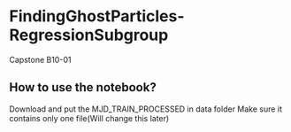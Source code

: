 # FindingGhostParticles-RegressionSubgroup
Capstone B10-01

## How to use the notebook?
Download and put the MJD_TRAIN_PROCESSED in data folder
Make sure it contains only one file(Will change this later)
